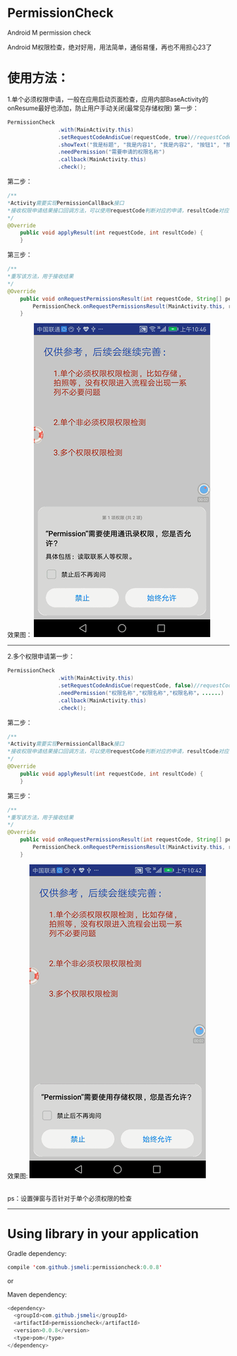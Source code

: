 # PermissionCheck
Android M permission check

Android M权限检查，绝对好用，用法简单，通俗易懂，再也不用担心23了
# 使用方法：
1.单个必须权限申请，一般在应用启动页面检查，应用内部BaseActivity的onResume最好也添加，防止用户手动关闭(最常见存储权限)
第一步：
```java
PermissionCheck
                .with(MainActivity.this)
                .setRequestCodeAndisCue(requestCode, true)//requestCode是code码,true表示弹窗提示用户,false表示不弹窗
                .showText("我是标题", "我是内容1", "我是内容2", "按钮1", "按钮2")
                .needPermission("需要申请的权限名称")
                .callback(MainActivity.this)
                .check();                        
```
第二步：
```java
/**
*Activity需要实现PermissionCallBack接口
*接收权限申请结果接口回调方法，可以使用requestCode判断对应的申请，resultCode对应申请结果
*/
@Override
    public void applyResult(int requestCode, int resultCode) {
    }
```
第三步：
```java
/**
*重写该方法，用于接收结果
*/
@Override
    public void onRequestPermissionsResult(int requestCode, String[] permissions, int[] grantResults) {
        PermissionCheck.onRequestPermissionsResult(MainActivity.this, requestCode, permissions, grantResults);
    }
```
效果图：
![img](https://github.com/jsmeli/mvn-repo-jsmeli/blob/master/img_files/ness_permission.png)
***
2.多个权限申请第一步：
```java
PermissionCheck
                .with(MainActivity.this)
                .setRequestCodeAndisCue(requestCode, false)//requestCode是code码,true表示弹窗提示用户,false表示不弹窗
                .needPermission("权限名称","权限名称","权限名称"，......)
                .callback(MainActivity.this)
                .check();                        
```
第二步：
```java
/**
*Activity需要实现PermissionCallBack接口
*接收权限申请结果接口回调方法，可以使用requestCode判断对应的申请，resultCode对应申请结果
*/
@Override
    public void applyResult(int requestCode, int resultCode) {
    }
```
第三步：
```java
/**
*重写该方法，用于接收结果
*/
@Override
    public void onRequestPermissionsResult(int requestCode, String[] permissions, int[] grantResults) {
        PermissionCheck.onRequestPermissionsResult(MainActivity.this, requestCode, permissions, grantResults);
    }
```
效果图:
![img](https://github.com/jsmeli/mvn-repo-jsmeli/blob/master/img_files/uness_permission.png)

</br>ps：设置弹窗与否针对于单个必须权限的检查
***
# Using library in your application

Gradle dependency:
```java
compile 'com.github.jsmeli:permissioncheck:0.0.8'
```
or

Maven dependency:
```java
<dependency>
  <groupId>com.github.jsmeli</groupId>
  <artifactId>permissioncheck</artifactId>
  <version>0.0.8</version>
  <type>pom</type>
</dependency>
```
